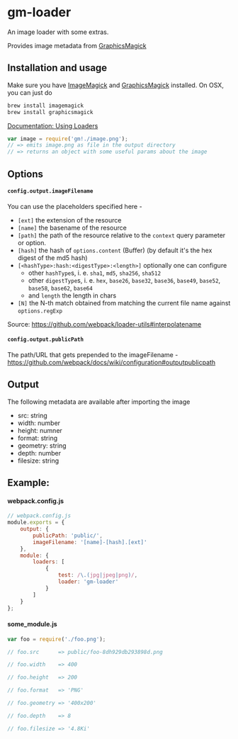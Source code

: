 # gm-loader

An image loader with some extras. 

Provides image metadata from [GraphicsMagick](https://github.com/aheckmann/gm)

## Installation and usage

Make sure you have [ImageMagick](http://www.imagemagick.org/) and [GraphicsMagick](http://www.graphicsmagick.org/) installed. On OSX, you can just do 

```sh
brew install imagemagick
brew install graphicsmagick
```

[Documentation: Using Loaders](http://webpack.github.io/docs/using-loaders.html)

```js
var image = require('gm!./image.png');
// => emits image.png as file in the output directory
// => returns an object with some useful params about the image
```

## Options

#### `config.output.imageFilename`

You can use the placeholders specified here -

* `[ext]` the extension of the resource
* `[name]` the basename of the resource
* `[path]` the path of the resource relative to the `context` query parameter or option.
* `[hash]` the hash of `options.content` (Buffer) (by default it's the hex digest of the md5 hash)
* `[<hashType>:hash:<digestType>:<length>]` optionally one can configure
  * other `hashType`s, i. e. `sha1`, `md5`, `sha256`, `sha512`
  * other `digestType`s, i. e. `hex`, `base26`, `base32`, `base36`, `base49`, `base52`, `base58`, `base62`, `base64`
  * and `length` the length in chars
* `[N]` the N-th match obtained from matching the current file name against `options.regExp`

Source: https://github.com/webpack/loader-utils#interpolatename

#### `config.output.publicPath`

The path/URL that gets prepended to the imageFilename -
https://github.com/webpack/docs/wiki/configuration#outputpublicpath

## Output

The following metadata are available after importing the image

+ src: string
+ width: number
+ height: numner
+ format: string
+ geometry: string
+ depth: number
+ filesize: string

## Example:

#### webpack.config.js

```js
// webpack.config.js
module.exports = {
    output: {
        publicPath: 'public/',
        imageFilename: '[name]-[hash].[ext]'
    },
    module: {
        loaders: [
            {
                test: /\.(jpg|jpeg|png)/,
                loader: 'gm-loader'
            }
        ]
    }
};
```

#### some_module.js

```js
var foo = require('./foo.png');

// foo.src      => public/foo-8dh929db293898d.png

// foo.width    => 400

// foo.height   => 200

// foo.format   => 'PNG'

// foo.geometry => '400x200'

// foo.depth    => 8

// foo.filesize => '4.8Ki'

```
